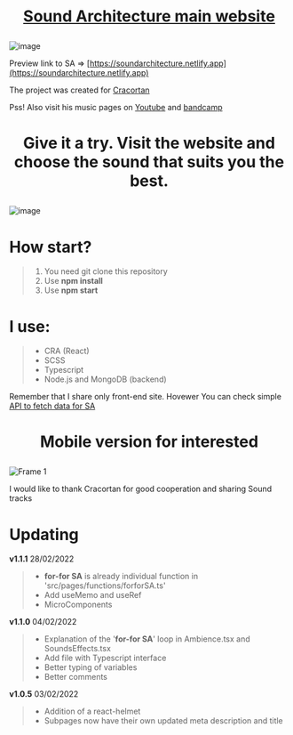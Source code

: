 # <p align="center">[Sound Architecture main website](https://soundarchitecture.netlify.app)</p>

![image](https://user-images.githubusercontent.com/77500425/150692923-2a84c687-2ad1-4f88-85bd-7613bc102fed.png)

Preview link to SA => [https://soundarchitecture.netlify.app](https://soundarchitecture.netlify.app)

The project was created for [Cracortan](https://github.com/Cracortan)

Pss! Also visit his music pages on [Youtube](https://www.youtube.com/channel/UCseRS2xV0cIl4Mm44b4rqvw) and [bandcamp](https://soundarchitecture.bandcamp.com)

# <p align="center">Give it a try. Visit the website and choose the sound that suits you the best.</p>

![image](https://user-images.githubusercontent.com/77500425/150693926-a29a9197-7a01-427e-9e8c-0b54cfdf850a.png)

# How start?

> 1. You need git clone this repository
> 2. Use **npm install**
> 3. Use **npm start**

# I use:

> -   CRA (React)
> -   SCSS
> -   Typescript
> -   Node.js and MongoDB (backend)

Remember that I share only front-end site.
Hovewer You can check simple [API to fetch data for SA](https://github.com/Piotrko64/public-API-for-SA)

# <p align="center">Mobile version for interested</p>

![Frame 1](https://user-images.githubusercontent.com/77500425/150696641-f88d83f0-8a63-4b7a-91f2-9c1ba632d615.png)

I would like to thank Cracortan for good cooperation and sharing Sound tracks

# Updating

**v1.1.1** 28/02/2022

> -   **for-for SA** is already individual function in 'src/pages/functions/forforSA.ts'
> -   Add useMemo and useRef
> -   MicroComponents

**v1.1.0** 04/02/2022

> -   Explanation of the '**for-for SA**' loop in Ambience.tsx and SoundsEffects.tsx
> -   Add file with Typescript interface
> -   Better typing of variables
> -   Better comments

**v1.0.5** 03/02/2022

> -   Addition of a react-helmet
> -   Subpages now have their own updated meta description and title
